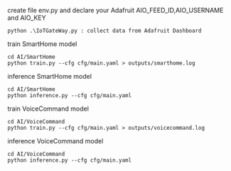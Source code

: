 create file env.py and declare your Adafruit AIO_FEED_ID,AIO_USERNAME and AIO_KEY  
```
python .\IoTGateWay.py : collect data from Adafruit Dashboard
```


train SmartHome model
```
cd AI/SmartHome
python train.py --cfg cfg/main.yaml > outputs/smarthome.log
```
inference SmartHome model
```
cd AI/SmartHome
python inference.py --cfg cfg/main.yaml
```

train VoiceCommand model
```
cd AI/VoiceCommand
python train.py --cfg cfg/main.yaml > outputs/voicecommand.log
```
inference VoiceCommand model
```
cd AI/VoiceCommand
python inference.py --cfg cfg/main.yaml
```